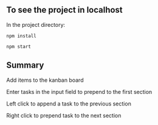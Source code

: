 ## To see the project in localhost  
In the project directory:  

``` 
npm install  

npm start  
```

## Summary  

Add items to the kanban board  

Enter tasks in the input field to prepend to the first section  

Left click to append a task to the previous section  

Right click to prepend task to the next section  

